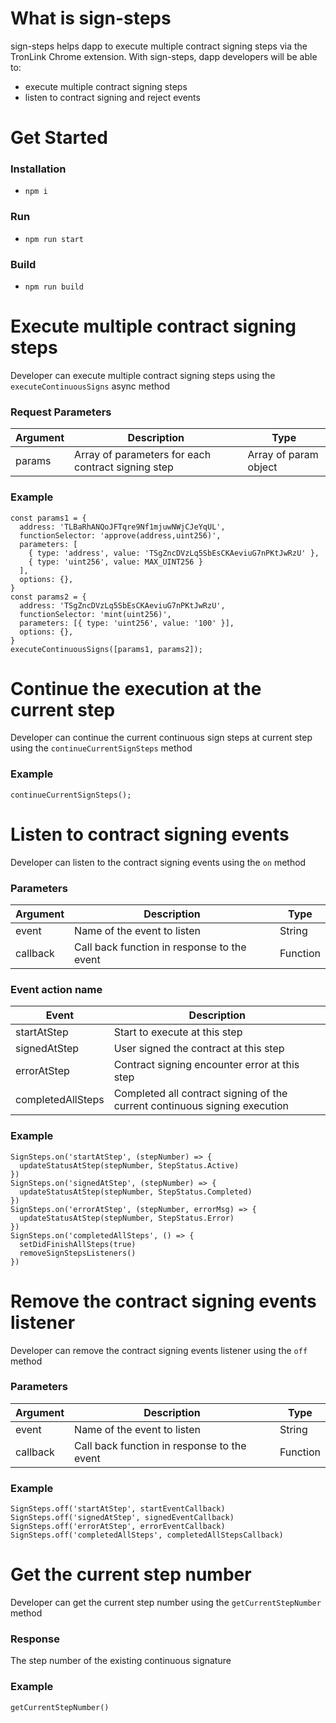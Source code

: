 # What is sign-steps

sign-steps helps dapp to execute multiple contract signing steps via the TronLink Chrome extension. With sign-steps, dapp developers will be able to:

- execute multiple contract signing steps
- listen to contract signing and reject events

# Get Started

### Installation

- `npm i`

### Run

- `npm run start`

### Build

- `npm run build`


# Execute multiple contract signing steps

Developer can execute multiple contract signing steps using the `executeContinuousSigns` async method

### Request Parameters

| Argument | Description | Type |
| ----------- | ----------- | ----------- | 
| params | Array of parameters for each contract signing step | Array of param object |

### Example

```
const params1 = {
  address: 'TLBaRhANQoJFTqre9Nf1mjuwNWjCJeYqUL',
  functionSelector: 'approve(address,uint256)',
  parameters: [
    { type: 'address', value: 'TSgZncDVzLq5SbEsCKAeviuG7nPKtJwRzU' },
    { type: 'uint256', value: MAX_UINT256 }
  ],
  options: {},
}
const params2 = {
  address: 'TSgZncDVzLq5SbEsCKAeviuG7nPKtJwRzU',
  functionSelector: 'mint(uint256)',
  parameters: [{ type: 'uint256', value: '100' }],
  options: {},
}
executeContinuousSigns([params1, params2]);
```

# Continue the execution at the current step

Developer can continue the current continuous sign steps at current step using the `continueCurrentSignSteps` method

### Example
```
continueCurrentSignSteps();
```

# Listen to contract signing events

Developer can listen to the contract signing events using the `on` method

### Parameters

| Argument | Description | Type |
| ----------- | ----------- | ----------- | 
| event | Name of the event to listen | String |
| callback | Call back function in response to the event | Function |

### Event action name

| Event | Description |
| ----------- | ----------- |
| startAtStep | Start to execute at this step |
| signedAtStep | User signed the contract at this step |
| errorAtStep | Contract signing encounter error at this step |
| completedAllSteps | Completed all contract signing of the current continuous signing execution |

### Example
```
SignSteps.on('startAtStep', (stepNumber) => {
  updateStatusAtStep(stepNumber, StepStatus.Active)
})
SignSteps.on('signedAtStep', (stepNumber) => {
  updateStatusAtStep(stepNumber, StepStatus.Completed)
})
SignSteps.on('errorAtStep', (stepNumber, errorMsg) => {
  updateStatusAtStep(stepNumber, StepStatus.Error)
})
SignSteps.on('completedAllSteps', () => {
  setDidFinishAllSteps(true)
  removeSignStepsListeners()
})
```

# Remove the contract signing events listener

Developer can remove the contract signing events listener using the `off` method

### Parameters

| Argument | Description | Type |
| ----------- | ----------- | ----------- | 
| event | Name of the event to listen | String |
| callback | Call back function in response to the event | Function |

### Example
```
SignSteps.off('startAtStep', startEventCallback)
SignSteps.off('signedAtStep', signedEventCallback)
SignSteps.off('errorAtStep', errorEventCallback)
SignSteps.off('completedAllSteps', completedAllStepsCallback)
```

# Get the current step number

Developer can get the current step number using the `getCurrentStepNumber` method

### Response

The step number of the existing continuous signature

### Example

```
getCurrentStepNumber()
```